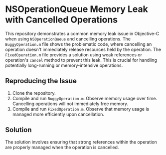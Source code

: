 # NSOperationQueue Memory Leak with Cancelled Operations

This repository demonstrates a common memory leak issue in Objective-C when using `NSOperationQueue` and cancelling operations.  The `BuggyOperation.m` file shows the problematic code, where cancelling an operation doesn't immediately release resources held by the operation.  The `FixedOperation.m` file provides a solution using weak references or operation's `cancel` method to prevent this leak.  This is crucial for handling potentially long-running or memory-intensive operations.

## Reproducing the Issue

1. Clone the repository.
2. Compile and run `BuggyOperation.m`. Observe memory usage over time. Cancelling operations will not immediately free memory. 
3. Compile and run `FixedOperation.m`. Observe that memory usage is managed more efficiently upon cancellation.

## Solution

The solution involves ensuring that strong references within the operation are properly managed when the operation is cancelled.